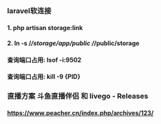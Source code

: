 ### laravel软连接
#### 1. php artisan storage:link
#### 2. ln -s /***/storage/app/public /***/public/storage

#### 查询端口占用: lsof -i:9502
#### 查询端口占用: kill -9 {PID}


### 直播方案 斗鱼直播伴侣 和 livego - Releases 
#### https://www.peacher.cn/index.php/archives/123/

